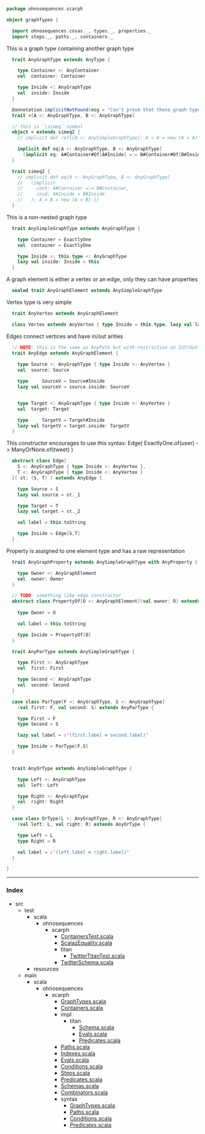 
```scala
package ohnosequences.scarph

object graphTypes {

  import ohnosequences.cosas._, types._, properties._
  import steps._, paths._, containers._
```

This is a graph type containing another graph type

```scala
  trait AnyGraphType extends AnyType {

    type Container <: AnyContainer
    val  container: Container

    type Inside <: AnyGraphType
    val  inside: Inside
  }

  @annotation.implicitNotFound(msg = "Can't prove that these graph types are equivalent:\n\tfirst:  ${A}\n\tsecond: ${B}")
  trait ≃[A <: AnyGraphType, B <: AnyGraphType]

  // this is `\simeq` symbol
  object ≃ extends simeq2 {
    // implicit def refl[A <: AnySimpleGraphType]: A ≃ A = new (A ≃ A) {}

    implicit def eq[A <: AnyGraphType, B <: AnyGraphType]
      (implicit eq: A#Container#Of[A#Inside] =:= B#Container#Of[B#Inside]): A ≃ B = new (A ≃ B) {}
  }

  trait simeq2 {
    // implicit def eq[A <: AnyGraphType, B <: AnyGraphType]
    //   (implicit 
    //     cont: A#Container =:= B#Container,
    //     insd: A#Inside ≃ B#Inside
    //   ): A ≃ B = new (A ≃ B) {}
  }
```

This is a non-nested graph type

```scala
  trait AnySimpleGraphType extends AnyGraphType {

    type Container = ExactlyOne
    val  container = ExactlyOne

    type Inside >: this.type <: AnyGraphType
    lazy val inside: Inside = this
  }
```

A graph element is either a vertex or an edge, only they can have properties

```scala
  sealed trait AnyGraphElement extends AnySimpleGraphType
```

Vertex type is very simple

```scala
  trait AnyVertex extends AnyGraphElement

  class Vertex extends AnyVertex { type Inside = this.type; lazy val label = this.toString }
```

Edges connect vertices and have in/out arities

```scala
  // NOTE: this is the same as AnyPath but with restriction on InT/OutT
  trait AnyEdge extends AnyGraphElement {
    
    type Source <: AnyGraphType { type Inside <: AnyVertex }
    val  source: Source

    type     SourceV = Source#Inside
    lazy val sourceV = source.inside: SourceV


    type Target <: AnyGraphType { type Inside <: AnyVertex }
    val  target: Target

    type     TargetV = Target#Inside
    lazy val targetV = target.inside: TargetV
  }
```

This constructor encourages to use this syntax: Edge( ExactlyOne.of(user) -> ManyOrNone.of(tweet) )

```scala
  abstract class Edge[
    S <: AnyGraphType { type Inside <: AnyVertex },
    T <: AnyGraphType { type Inside <: AnyVertex }
  ]( st: (S, T) ) extends AnyEdge {

    type Source = S
    lazy val source = st._1

    type Target = T
    lazy val target = st._2

    val label = this.toString

    type Inside = Edge[S,T]
  }
```

Property is assigned to one element type and has a raw representation

```scala
  trait AnyGraphProperty extends AnySimpleGraphType with AnyProperty {

    type Owner <: AnyGraphElement
    val  owner: Owner
  }

  // TODO: something like edge constructor
  abstract class PropertyOf[O <: AnyGraphElement](val owner: O) extends AnyGraphProperty {
    
    type Owner = O

    val label = this.toString

    type Inside = PropertyOf[O]
  }

  trait AnyParType extends AnySimpleGraphType {

    type First <: AnyGraphType
    val  first: First

    type Second <: AnyGraphType
    val  second: Second
  }

  case class ParType[F <: AnyGraphType, S <: AnyGraphType]
    (val first: F, val second: S) extends AnyParType {

    type First = F
    type Second = S

    lazy val label = s"(first.label ⊗ second.label)"

    type Inside = ParType[F,S]
  }


  trait AnyOrType extends AnySimpleGraphType {

    type Left <: AnyGraphType
    val  left: Left

    type Right <: AnyGraphType
    val  right: Right
  }

  case class OrType[L <: AnyGraphType, R <: AnyGraphType]
    (val left: L, val right: R) extends AnyOrType {

    type Left = L
    type Right = R

    val label = s"(left.label ⊕ right.label)"
  }

}

```


------

### Index

+ src
  + test
    + scala
      + ohnosequences
        + scarph
          + [ContainersTest.scala][test/scala/ohnosequences/scarph/ContainersTest.scala]
          + [ScalazEquality.scala][test/scala/ohnosequences/scarph/ScalazEquality.scala]
          + titan
            + [TwitterTitanTest.scala][test/scala/ohnosequences/scarph/titan/TwitterTitanTest.scala]
          + [TwitterSchema.scala][test/scala/ohnosequences/scarph/TwitterSchema.scala]
    + resources
  + main
    + scala
      + ohnosequences
        + scarph
          + [GraphTypes.scala][main/scala/ohnosequences/scarph/GraphTypes.scala]
          + [Containers.scala][main/scala/ohnosequences/scarph/Containers.scala]
          + impl
            + titan
              + [Schema.scala][main/scala/ohnosequences/scarph/impl/titan/Schema.scala]
              + [Evals.scala][main/scala/ohnosequences/scarph/impl/titan/Evals.scala]
              + [Predicates.scala][main/scala/ohnosequences/scarph/impl/titan/Predicates.scala]
          + [Paths.scala][main/scala/ohnosequences/scarph/Paths.scala]
          + [Indexes.scala][main/scala/ohnosequences/scarph/Indexes.scala]
          + [Evals.scala][main/scala/ohnosequences/scarph/Evals.scala]
          + [Conditions.scala][main/scala/ohnosequences/scarph/Conditions.scala]
          + [Steps.scala][main/scala/ohnosequences/scarph/Steps.scala]
          + [Predicates.scala][main/scala/ohnosequences/scarph/Predicates.scala]
          + [Schemas.scala][main/scala/ohnosequences/scarph/Schemas.scala]
          + [Combinators.scala][main/scala/ohnosequences/scarph/Combinators.scala]
          + syntax
            + [GraphTypes.scala][main/scala/ohnosequences/scarph/syntax/GraphTypes.scala]
            + [Paths.scala][main/scala/ohnosequences/scarph/syntax/Paths.scala]
            + [Conditions.scala][main/scala/ohnosequences/scarph/syntax/Conditions.scala]
            + [Predicates.scala][main/scala/ohnosequences/scarph/syntax/Predicates.scala]

[test/scala/ohnosequences/scarph/ContainersTest.scala]: ../../../../test/scala/ohnosequences/scarph/ContainersTest.scala.md
[test/scala/ohnosequences/scarph/ScalazEquality.scala]: ../../../../test/scala/ohnosequences/scarph/ScalazEquality.scala.md
[test/scala/ohnosequences/scarph/titan/TwitterTitanTest.scala]: ../../../../test/scala/ohnosequences/scarph/titan/TwitterTitanTest.scala.md
[test/scala/ohnosequences/scarph/TwitterSchema.scala]: ../../../../test/scala/ohnosequences/scarph/TwitterSchema.scala.md
[main/scala/ohnosequences/scarph/GraphTypes.scala]: GraphTypes.scala.md
[main/scala/ohnosequences/scarph/Containers.scala]: Containers.scala.md
[main/scala/ohnosequences/scarph/impl/titan/Schema.scala]: impl/titan/Schema.scala.md
[main/scala/ohnosequences/scarph/impl/titan/Evals.scala]: impl/titan/Evals.scala.md
[main/scala/ohnosequences/scarph/impl/titan/Predicates.scala]: impl/titan/Predicates.scala.md
[main/scala/ohnosequences/scarph/Paths.scala]: Paths.scala.md
[main/scala/ohnosequences/scarph/Indexes.scala]: Indexes.scala.md
[main/scala/ohnosequences/scarph/Evals.scala]: Evals.scala.md
[main/scala/ohnosequences/scarph/Conditions.scala]: Conditions.scala.md
[main/scala/ohnosequences/scarph/Steps.scala]: Steps.scala.md
[main/scala/ohnosequences/scarph/Predicates.scala]: Predicates.scala.md
[main/scala/ohnosequences/scarph/Schemas.scala]: Schemas.scala.md
[main/scala/ohnosequences/scarph/Combinators.scala]: Combinators.scala.md
[main/scala/ohnosequences/scarph/syntax/GraphTypes.scala]: syntax/GraphTypes.scala.md
[main/scala/ohnosequences/scarph/syntax/Paths.scala]: syntax/Paths.scala.md
[main/scala/ohnosequences/scarph/syntax/Conditions.scala]: syntax/Conditions.scala.md
[main/scala/ohnosequences/scarph/syntax/Predicates.scala]: syntax/Predicates.scala.md